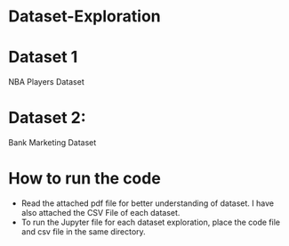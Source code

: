 # Dataset-Exploration

# Dataset 1 
NBA Players Dataset

# Dataset 2: 
Bank Marketing Dataset

# How to run the code
- Read the attached pdf file for better understanding of dataset. I have also attached the CSV File of each dataset.
- To run the Jupyter file for each dataset exploration, place the code file and csv file in the same directory.

